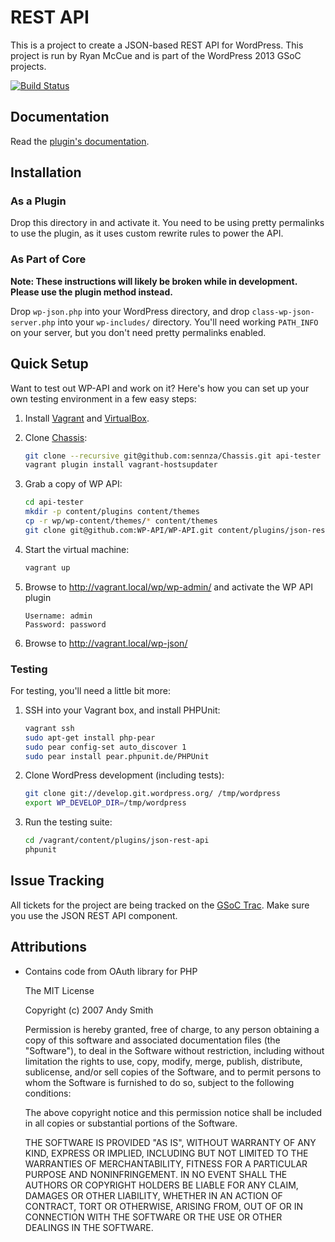 # REST API
This is a project to create a JSON-based REST API for WordPress. This project is
run by Ryan McCue and is part of the WordPress 2013 GSoC projects.

[![Build Status](https://travis-ci.org/WP-API/WP-API.png?branch=master)](https://travis-ci.org/WP-API/WP-API)


## Documentation

Read the [plugin's documentation][docs].

[docs]: https://github.com/WP-API/WP-API/tree/master/docs


## Installation

### As a Plugin
Drop this directory in and activate it. You need to be using pretty permalinks
to use the plugin, as it uses custom rewrite rules to power the API.

### As Part of Core
**Note: These instructions will likely be broken while in development. Please
use the plugin method instead.**

Drop `wp-json.php` into your WordPress directory, and drop
`class-wp-json-server.php` into your `wp-includes/` directory. You'll need
working `PATH_INFO` on your server, but you don't need pretty permalinks
enabled.


## Quick Setup

Want to test out WP-API and work on it? Here's how you can set up your own
testing environment in a few easy steps:

1. Install [Vagrant](http://vagrantup.com/) and [VirtualBox](https://www.virtualbox.org/).
2. Clone [Chassis](https://github.com/sennza/Chassis):

   ```bash
   git clone --recursive git@github.com:sennza/Chassis.git api-tester
   vagrant plugin install vagrant-hostsupdater
   ```

3. Grab a copy of WP API:

   ```bash
   cd api-tester
   mkdir -p content/plugins content/themes
   cp -r wp/wp-content/themes/* content/themes
   git clone git@github.com:WP-API/WP-API.git content/plugins/json-rest-api
   ```

4. Start the virtual machine:

   ```bash
   vagrant up
   ```

5. Browse to http://vagrant.local/wp/wp-admin/ and activate the WP API plugin

   ```
   Username: admin
   Password: password
   ```

6. Browse to http://vagrant.local/wp-json/


### Testing

For testing, you'll need a little bit more:

1. SSH into your Vagrant box, and install PHPUnit:

   ```bash
   vagrant ssh
   sudo apt-get install php-pear
   sudo pear config-set auto_discover 1
   sudo pear install pear.phpunit.de/PHPUnit
   ```

2. Clone WordPress development (including tests):

   ```bash
   git clone git://develop.git.wordpress.org/ /tmp/wordpress
   export WP_DEVELOP_DIR=/tmp/wordpress
   ```

3. Run the testing suite:

   ```bash
   cd /vagrant/content/plugins/json-rest-api
   phpunit
   ```


## Issue Tracking

All tickets for the project are being tracked on the [GSoC Trac][]. Make sure
you use the JSON REST API component.

[GSoC Trac]: https://gsoc.trac.wordpress.org/query?component=JSON+REST+API

## Attributions

* Contains code from OAuth library for PHP

	The MIT License

	Copyright (c) 2007 Andy Smith

	Permission is hereby granted, free of charge, to any person obtaining a copy
	of this software and associated documentation files (the "Software"), to deal
	in the Software without restriction, including without limitation the rights
	to use, copy, modify, merge, publish, distribute, sublicense, and/or sell
	copies of the Software, and to permit persons to whom the Software is
	furnished to do so, subject to the following conditions:

	The above copyright notice and this permission notice shall be included in
	all copies or substantial portions of the Software.

	THE SOFTWARE IS PROVIDED "AS IS", WITHOUT WARRANTY OF ANY KIND, EXPRESS OR
	IMPLIED, INCLUDING BUT NOT LIMITED TO THE WARRANTIES OF MERCHANTABILITY,
	FITNESS FOR A PARTICULAR PURPOSE AND NONINFRINGEMENT. IN NO EVENT SHALL THE
	AUTHORS OR COPYRIGHT HOLDERS BE LIABLE FOR ANY CLAIM, DAMAGES OR OTHER
	LIABILITY, WHETHER IN AN ACTION OF CONTRACT, TORT OR OTHERWISE, ARISING FROM,
	OUT OF OR IN CONNECTION WITH THE SOFTWARE OR THE USE OR OTHER DEALINGS IN
	THE SOFTWARE.

